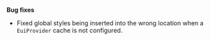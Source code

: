 **Bug fixes**

- Fixed global styles being inserted into the wrong location when a `EuiProvider` cache is not configured.

